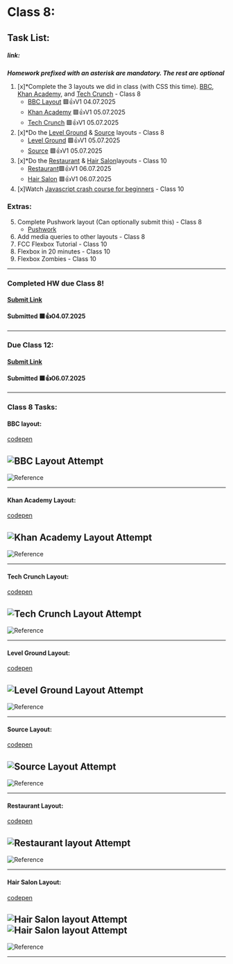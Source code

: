 # Class 8: 
## Task List:
##### link: 
***Homework prefixed with an asterisk are mandatory. The rest are optional***
1. [x]*Complete the 3 layouts we did in class (with CSS this time). [BBC](./images/bbc-image.png), [Khan Academy](./images/khan-academy.png), and [Tech Crunch](./images/techcrunch.png) - Class 8
    - [BBC Layout](./images/BBCLayoutAttempt.png) 🟩👍V1 04.07.2025
    - [Khan Academy](./images/KhanAcademyAttempt.png) 🟩👍V1 05.07.2025
    - [Tech Crunch](./images/TechCrunchLayoutAttempt.png)  🟩👍V1 05.07.2025
2. [x]*Do the [Level Ground](./images/level-ground.png) & [Source](./images/source.png) layouts - Class 8
    - [Level Ground](./images/LevelGroundLayoutAttempt.png) 🟩👍V1 05.07.2025
    - [Source](./images/SourceLayoutAttempt.png) 🟩👍V1 05.07.2025
3. [x]*Do the [Restaurant](./images/restaurant.png) & [Hair Salon](./images/hair-salon.png)layouts - Class 10
    - [Restaurant](./images/restaurantLayoutAttempt.png)🟩👍V1 06.07.2025
    - [Hair Salon](./images/hairSalonLayoutAttempt1.png) 🟩👍V1 06.07.2025
4. [x]Watch [Javascript crash course for beginners](https://youtu.be/hdI2bqOjy3c) - Class 10

### Extras: 
5. Complete Pushwork layout (Can optionally submit this) - Class 8
    - [Pushwork]()
6. Add media queries to other layouts - Class 8
7. FCC Flexbox Tutorial - Class 10
8. Flexbox in 20 minutes - Class 10
9. Flexbox Zombies - Class 10
---
### Completed HW due Class 8!
#### [Submit Link](https://docs.google.com/forms/d/e/1FAIpQLSckLQFQv7B0ToQ9S-fHIJUSA7KdfzpF62_kaJIcl1sfSb74vQ/viewform)
#### Submitted 🟩👍04.07.2025
---
### Due Class 12:

#### [Submit Link](https://docs.google.com/forms/d/e/1FAIpQLSdSxi0K6RNApPyDp3CUP0CVjcM8v89bw_wG9gCyFZiZfEvaJw/viewform?pli=1)
#### Submitted 🟩👍06.07.2025
---

### Class 8 Tasks:

#### BBC layout:

[codepen](https://codepen.io/IROMEO/full/GgJbbXo)

![BBC Layout Attempt](./images/BBCLayoutAttempt.png)
---
![Reference](./images/bbc-image.png)


---
#### Khan Academy Layout: 

[codepen](https://codepen.io/IROMEO/full/qEdeWEr)

![Khan Academy Layout Attempt](./images/KhanAcademyAttempt.png)
---
![Reference](./images/khan-academy.png)

---

#### Tech Crunch Layout: 

[codepen](https://codepen.io/IROMEO/full/GgJVKyw)

![Tech Crunch Layout Attempt](./images/TechCrunchLayoutAttempt.png)
---
![Reference](./images/techcrunch.png)

---

#### Level Ground Layout: 

[codepen](https://codepen.io/IROMEO/full/LEVwYBv)

![Level Ground Layout Attempt](./images/LevelGroundLayoutAttempt.png)
---
![Reference](./images/level-ground.png)

---

#### Source Layout: 

[codepen](https://codepen.io/IROMEO/full/emNqpMM)

![Source Layout Attempt](./images/SourceLayoutAttempt.png)
---
![Reference](./images/source.png)

---

#### Restaurant Layout: 

[codepen](https://codepen.io/IROMEO/full/qEderOe)

![Restaurant layout Attempt](./images/restaurantLayoutAttempt.png)
---
![Reference](./images/restaurant.png)

---

#### Hair Salon Layout: 

[codepen](https://codepen.io/IROMEO/full/gbpVWLj)

![Hair Salon layout Attempt](./images/hairSalonLayoutAttempt1.png)
![Hair Salon layout Attempt](./images/hairSalonLayoutAttempt2.png)
---
![Reference](./images/hair-salon.png)

---